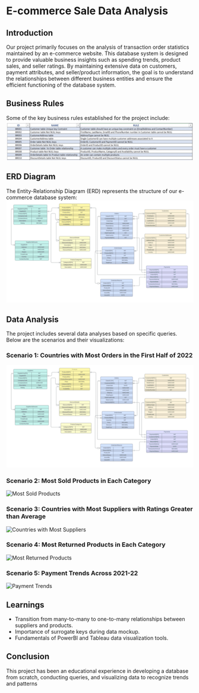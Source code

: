 # E-commerce Sale Data Analysis

## Introduction
Our project primarily focuses on the analysis of transaction order statistics maintained by an e-commerce website. This database system is designed to provide valuable business insights such as spending trends, product sales, and seller ratings. By maintaining extensive data on customers, payment attributes, and seller/product information, the goal is to understand the relationships between different business entities and ensure the efficient functioning of the database system.

## Business Rules
Some of the key business rules established for the project include:
![Business Rules](https://github.com/Rohituddagiri/E-commerce-Sales-Data-Analysis/blob/main/image.png)

## ERD Diagram
The Entity-Relationship Diagram (ERD) represents the structure of our e-commerce database system:
![ERD Diagram](https://github.com/Rohituddagiri/E-commerce-Sales-Data-Analysis/blob/main/ERD/image.png)

## Data Analysis
The project includes several data analyses based on specific queries. Below are the scenarios and their visualizations:

### Scenario 1: Countries with Most Orders in the First Half of 2022
![Countries with Most Orders](https://github.com/Rohituddagiri/E-commerce-Sales-Data-Analysis/blob/main/ERD/image.png)

### Scenario 2: Most Sold Products in Each Category
![Most Sold Products](path_to_your_image/most_sold_products_category.png)

### Scenario 3: Countries with Most Suppliers with Ratings Greater than Average
![Countries with Most Suppliers](path_to_your_image/countries_most_suppliers.png)

### Scenario 4: Most Returned Products in Each Category
![Most Returned Products](path_to_your_image/most_returned_products_category.png)

### Scenario 5: Payment Trends Across 2021-22
![Payment Trends](path_to_your_image/payment_trends_2021_22.png)

## Learnings
- Transition from many-to-many to one-to-many relationships between suppliers and products.
- Importance of surrogate keys during data mockup.
- Fundamentals of PowerBI and Tableau data visualization tools.

## Conclusion
This project has been an educational experience in developing a database from scratch, conducting queries, and visualizing data to recognize trends and patterns
